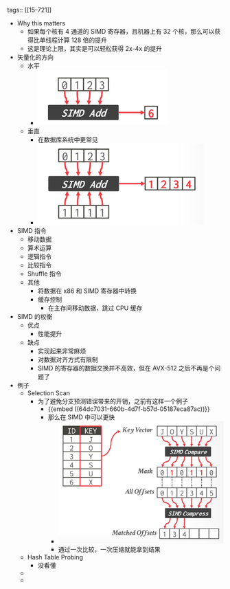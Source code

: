 tags:: [[15-721]]

- Why this matters
	- 如果每个核有 4 通道的 SIMD 寄存器，且机器上有 32 个核，那么可以获得比单线程计算 128 倍的提升
	- 这是理论上限，其实是可以轻松获得 2x-4x 的提升
- 矢量化的方向
	- 水平
		- ![image.png](../assets/image_1694576226648_0.png)
	- 垂直
		- 在数据库系统中更常见
		- ![image.png](../assets/image_1694576237226_0.png)
- SIMD 指令
	- 移动数据
	- 算术运算
	- 逻辑指令
	- 比较指令
	- Shuffle 指令
	- 其他
		- 将数据在 x86 和 SIMD 寄存器中转换
		- 缓存控制
			- 在主存间移动数据，跳过 CPU 缓存
- SIMD 的权衡
	- 优点
		- 性能提升
	- 缺点
		- 实现起来非常麻烦
		- 对数据对齐方式有限制
		- SIMD 的寄存器的数据交换并不高效，但在 AVX-512 之后不再是个问题了
- 例子
	- Selection Scan
		- 为了避免分支预测错误带来的开销，之前有这样一个例子
			- {{embed ((64dc7031-660b-4d7f-b57d-05187eca87ac))}}
			- 那么在 SIMD 中可以更快
				- ![image.png](../assets/image_1694587835828_0.png)
				- 通过一次比较，一次压缩就能拿到结果
	- Hash Table Probing
		- 没看懂
	-
	-
